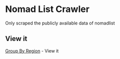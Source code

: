 # Nomad List Crawler
Only scraped the publicly available data of nomadlist

## View it
[Group By Region](https://wncbu5uy.nocodb.com/#/nc/view/22a95ee0-ce91-4d3b-a502-542d9bacf627) - View it